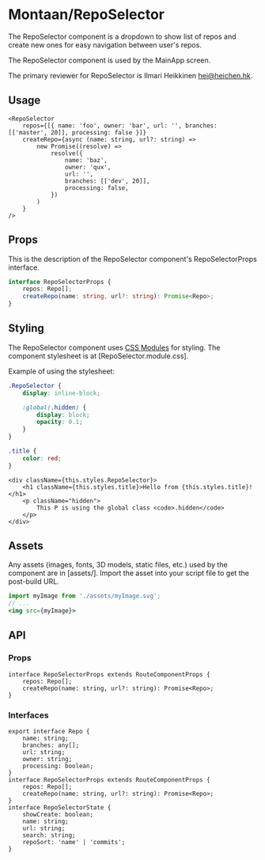 # Montaan/RepoSelector

The RepoSelector component is a dropdown to show list of repos and create new ones for easy navigation between user's repos.

The RepoSelector component is used by the MainApp screen.

The primary reviewer for RepoSelector is Ilmari Heikkinen <hei@heichen.hk>.

## Usage

```tsx
<RepoSelector
	repos={[{ name: 'foo', owner: 'bar', url: '', branches: [['master', 20]], processing: false }]}
	createRepo={async (name: string, url?: string) =>
		new Promise((resolve) =>
			resolve({
				name: 'baz',
				owner: 'qux',
				url: '',
				branches: [['dev', 20]],
				processing: false,
			})
		)
	}
/>
```

## Props

This is the description of the RepoSelector component's RepoSelectorProps interface.

```ts
interface RepoSelectorProps {
	repos: Repo[];
	createRepo(name: string, url?: string): Promise<Repo>;
}
```

## Styling

The RepoSelector component uses [CSS Modules](https://github.com/css-modules/css-modules) for styling. The component stylesheet is at [RepoSelector.module.css].

Example of using the stylesheet:

```css
.RepoSelector {
	display: inline-block;

	:global(.hidden) {
		display: block;
		opacity: 0.1;
	}
}

.title {
	color: red;
}
```

```tsx
<div className={this.styles.RepoSelector}>
	<h1 className={this.styles.title}>Hello from {this.styles.title}!</h1>
	<p className="hidden">
		This P is using the global class <code>.hidden</code>
	</p>
</div>
```

## Assets

Any assets (images, fonts, 3D models, static files, etc.) used by the component are in [assets/]. Import the asset into your script file to get the post-build URL.

```jsx
import myImage from './assets/myImage.svg';
// ...
<img src={myImage}>
```

## API

### Props

```tsx
interface RepoSelectorProps extends RouteComponentProps {
	repos: Repo[];
	createRepo(name: string, url?: string): Promise<Repo>;
}
```

### Interfaces

```tsx
export interface Repo {
	name: string;
	branches: any[];
	url: string;
	owner: string;
	processing: boolean;
}
interface RepoSelectorProps extends RouteComponentProps {
	repos: Repo[];
	createRepo(name: string, url?: string): Promise<Repo>;
}
interface RepoSelectorState {
	showCreate: boolean;
	name: string;
	url: string;
	search: string;
	repoSort: 'name' | 'commits';
}
```
